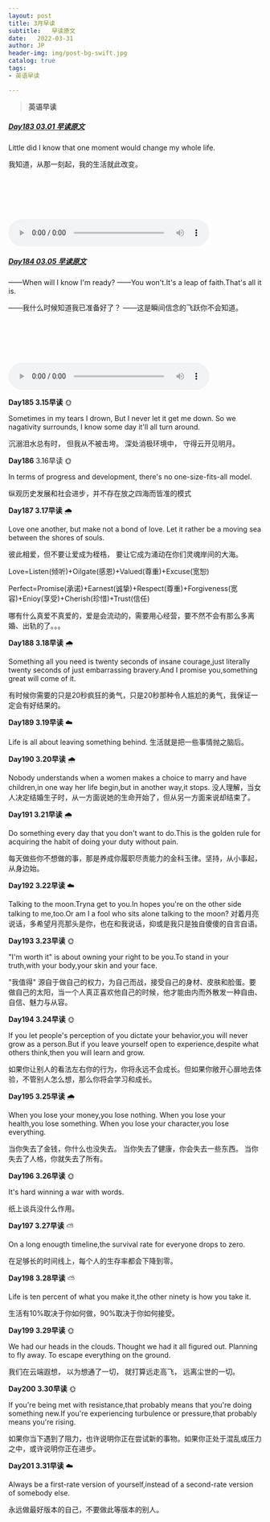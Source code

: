 ```yaml
---
layout: post
title: 3月早读
subtitle:   早读原文
date:   2022-03-31
author: JP
header-img: img/post-bg-swift.jpg
catalog: true
tags:
- 英语早读

---
```


>  **英语早读**

##### [Day183 03.01 早读原文](https://mp.weixin.qq.com/s/9i-2gx38zw62Zj-TXK-e4Q)

Little did I know that one moment would change my whole life.

我知道，从那一刻起，我的生活就此改变。

<audio style="height:140;width:400;" controls="controls" src="https://res.wx.qq.com/voice/getvoice?mediaid=MzI4OTAyODUxNF8yNjUzNTIwNDY4">
</audio>


##### [Day184 03.05 早读原文](https://mp.weixin.qq.com/s/fm4iDXv1E3U5PgVfjLu6dA)

——When will I know I'm ready?
——You won't.It's a leap of faith.That's all it is.

——我什么时候知道我已准备好了？
——这是瞬间信念的飞跃你不会知道。

<audio style="height:140;width:400;" controls="controls" src="https://res.wx.qq.com/voice/getvoice?mediaid=MzI4OTAyODUxNF8yNjUzNTIwNjgx">
</audio>

**Day185 3.15早读** 🌞

Sometimes in my tears I drown,
But I never let it get me down.
So we nagativity surrounds,
I know some day it'll all turn around.

沉溺泪水总有时，
但我从不被击垮。
深处消极环境中，
守得云开见明月。

**Day186** 3.16早读 🌞

In terms of progress and development,
there's no one-size-fits-all model.

纵观历史发展和社会进步，并不存在放之四海而皆准的模式

**Day187 3.17早读** 🌧️

Love one another,
but make not a bond of love.
Let it rather be a moving sea
between the shores of souls.

彼此相爱，但不要让爱成为桎梏，
要让它成为涌动在你们灵魂岸间的大海。

Love=Listen(倾听)+Oilgate(感恩)+Valued(尊重)+Excuse(宽恕)

Perfect=Promise(承诺)+Earnest(诚挚)+Respect(尊重)+Forgiveness(宽容)+Enioy(享受)+Cherish(珍惜)+Trust(信任)

哪有什么真爱不真爱的，爱是会流动的，需要用心经营，要不然不会有那么多离婚、出轨的了。。。

**Day188 3.18早读** 🌧

Something all you need is twenty seconds of insane courage,just literally twenty seconds of just embarrassing bravery.And I promise you,something great will come of it.

有时候你需要的只是20秒疯狂的勇气，只是20秒那种令人尴尬的勇气，我保证一定会有好结果的。

**Day189 3.19早读** ☁️

Life is all about leaving something behind.
生活就是把一些事情抛之脑后。

**Day190 3.20早读** 🌧

Nobody understands when a women makes a choice to marry and have children,in one way her life begin,but in another way,it stops.
没人理解，当女人决定结婚生子时，从一方面说她的生命开始了，但从另一方面来说却结束了。

**Day191 3.21早读** 🌧

Do something every day that you don't want to do.This is the golden rule for acquiring the habit of doing your duty without pain.

每天做些你不想做的事，那是养成你履职尽责能力的金科玉律。坚持，从小事起，从身边始。

**Day192 3.22早读** ☁️

Talking to the moon.Tryna get to you.In hopes you're on the other side talking to me,too.Or am I a fool who sits alone talking to the moon?
对着月亮说话，多希望月亮那头是你，也在和我说话，抑或是我只是独自傻傻的自言自语。

**Day193 3.23早读** 🌞

"I'm worth it" is about owning your right to be you.To stand in your truth,with your body,your skin and your face.

"我值得" 源自于做自己的权力，为自己而战，接受自己的身材、皮肤和脸蛋。要做自己的太阳，当一个人真正喜欢他自己的时候，他才能由内而外散发一种自由、自信、魅力与从容。

**Day194 3.24早读** 🌞

If you let people's perception of you dictate your behavior,you will never grow as a person.But if you leave yourself open to experience,despite what others think,then you will learn and grow.

如果你让别人的看法左右你的行为，你将永远不会成长。但如果你敞开心扉地去体验，不管别人怎么想，那么你将会学习和成长。

**Day195 3.25早读** 🌧

When you lose your money,you lose nothing.
When you lose your health,you lose something.
When you lose your character,you lose everything.

当你失去了金钱，你什么也没失去。
当你失去了健康，你会失去一些东西。
当你失去了人格，你就失去了所有。

**Day196 3.26早读** 🌞

It's hard winning a war with words.

纸上谈兵没什么作用。

**Day197 3.27早读** ⛅

On a long enougth timeline,the survival rate for everyone drops to zero.

在足够长的时间线上，每个人的生存率都会下降到零。

**Day198 3.28早读** ⛅

Life is ten percent of what you make it,the other ninety is how you take it.

生活有10%取决于你如何做，90%取决于你如何接受。

**Day199 3.29早读** 🌞

We had our heads in the clouds.
Thought we had it all figured out.
Planning to fly away.
To escape everything on the ground.

我们在云端遐想，
以为想通了一切，
就打算远走高飞，
远离尘世的一切。

**Day200 3.30早读** 🌞

If you're being met with resistance,that probably means that you're doing something new.If you're experiencing turbulence or pressure,that probably means you're rising.

如果你当下遇到了阻力，也许说明你正在尝试新的事物。如果你正处于混乱或压力之中，或许说明你正在进步。

**Day201 3.31早读** ☁️

Always be a first-rate version of yourself,instead of a second-rate version of somebody else.

永远做最好版本的自己，不要做此等版本的别人。
